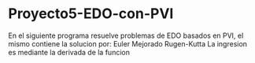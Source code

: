 # Proyecto5-EDO-con-PVI
En el siguiente programa resuelve problemas de EDO basados en PVI, el mismo contiene la solucion por:
Euler Mejorado 
Rugen-Kutta
La ingresion es mediante la derivada de la funcion
